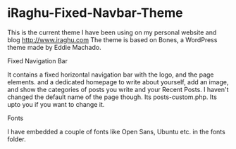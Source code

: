 iRaghu-Fixed-Navbar-Theme
=========================

This is the current theme I have been using on my personal website and blog http://www.iraghu.com
The theme is based on Bones, a WordPress theme made by Eddie Machado.

Fixed Navigation Bar

It contains a fixed horizontal navigation bar with the logo, and the page elements. and a dedicated homepage to write about yourself, add an
image, and show the categories of posts you write and your Recent Posts. 
I haven't changed the default name of the page though. Its posts-custom.php. Its upto you if you want to change it.

Fonts

I have embedded a couple of fonts like Open Sans, Ubuntu etc. in the fonts folder.